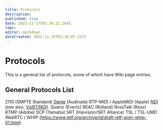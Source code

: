 ```yaml
---
title: Protocols
description: 
published: true
date: 2022-11-17T01:36:22.264Z
tags: 
editor: markdown
dateCreated: 2022-11-15T02:38:07.237Z
---
```


# Protocols
This is a general list of protocols, some of which have Wiki page entries.

## General Protocols List

2110 (SMPTE Standard)
[Dante](https://videng.wiki/en/Development/Protocols/dante) (Audinate)
RTP-MIDI / AppleMIDI (Apple)
[NDI](/en/Development/Protocols/NDI) (see also, [VizRT/NDI](/en/software/VizRT/NDI)).
Quartz (Evertz)
REAC (Rolland)
RossTalk (Ross)
RTMP (Adobe)
SCP (Yamaha)
SRT (Haivision/SRT Alliance)
TSL / TSL-UMD
WebRTC / WHIP (https://www.ietf.org/archive/id/draft-ietf-wish-whip-01.html)